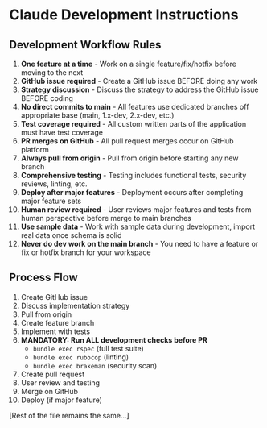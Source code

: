 # Claude Development Instructions

## Development Workflow Rules

1. **One feature at a time** - Work on a single feature/fix/hotfix before moving to the next
2. **GitHub issue required** - Create a GitHub issue BEFORE doing any work
3. **Strategy discussion** - Discuss the strategy to address the GitHub issue BEFORE coding
4. **No direct commits to main** - All features use dedicated branches off appropriate base (main, 1.x-dev, 2.x-dev, etc.)
5. **Test coverage required** - All custom written parts of the application must have test coverage
6. **PR merges on GitHub** - All pull request merges occur on GitHub platform
7. **Always pull from origin** - Pull from origin before starting any new branch
8. **Comprehensive testing** - Testing includes functional tests, security reviews, linting, etc.
9. **Deploy after major features** - Deployment occurs after completing major feature sets
10. **Human review required** - User reviews major features and tests from human perspective before merge to main branches
11. **Use sample data** - Work with sample data during development, import real data once schema is solid
12. **Never do dev work on the main branch** - You need to have a feature or fix or hotfix branch for your workspace

## Process Flow

1. Create GitHub issue
2. Discuss implementation strategy 
3. Pull from origin
4. Create feature branch
5. Implement with tests
6. **MANDATORY: Run ALL development checks before PR**
   - `bundle exec rspec` (full test suite)
   - `bundle exec rubocop` (linting)
   - `bundle exec brakeman` (security scan)
7. Create pull request
8. User review and testing
9. Merge on GitHub
10. Deploy (if major feature)

[Rest of the file remains the same...]